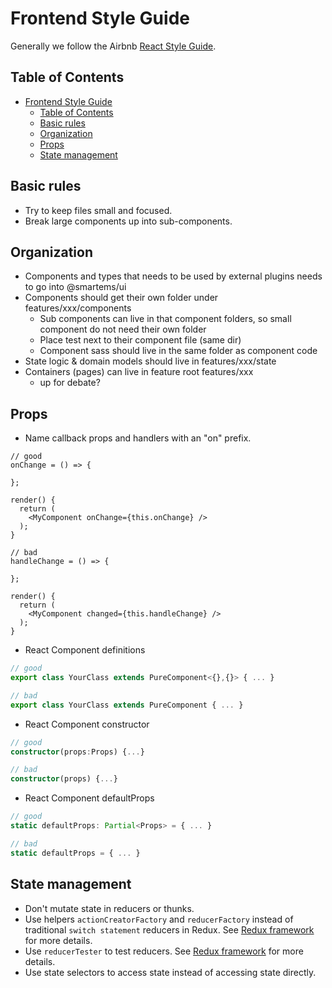 # Frontend Style Guide

Generally we follow the Airbnb [React Style Guide](https://github.com/airbnb/javascript/tree/master/react).

## Table of Contents

- [Frontend Style Guide](#frontend-style-guide)
  - [Table of Contents](#table-of-contents)
  - [Basic rules](#basic-rules)
  - [Organization](#organization)
  - [Props](#props)
  - [State management](#state-management)

## Basic rules

- Try to keep files small and focused.
- Break large components up into sub-components.

## Organization

- Components and types that needs to be used by external plugins needs to go into @smartems/ui
- Components should get their own folder under features/xxx/components
  - Sub components can live in that component folders, so small component do not need their own folder
  - Place test next to their component file (same dir)
  - Component sass should live in the same folder as component code
- State logic & domain models should live in features/xxx/state
- Containers (pages) can live in feature root features/xxx
  - up for debate?

## Props

- Name callback props and handlers with an "on" prefix.

```tsx
// good
onChange = () => {

};

render() {
  return (
    <MyComponent onChange={this.onChange} />
  );
}

// bad
handleChange = () => {

};

render() {
  return (
    <MyComponent changed={this.handleChange} />
  );
}
```

- React Component definitions

```jsx
// good
export class YourClass extends PureComponent<{},{}> { ... }

// bad
export class YourClass extends PureComponent { ... }
```

- React Component constructor

```typescript
// good
constructor(props:Props) {...}

// bad
constructor(props) {...}
```

- React Component defaultProps

```typescript
// good
static defaultProps: Partial<Props> = { ... }

// bad
static defaultProps = { ... }
```

## State management

- Don't mutate state in reducers or thunks.
- Use helpers `actionCreatorFactory` and `reducerFactory` instead of traditional `switch statement` reducers in Redux. See [Redux framework](redux.md) for more details.
- Use `reducerTester` to test reducers. See [Redux framework](redux.md) for more details.
- Use state selectors to access state instead of accessing state directly.
